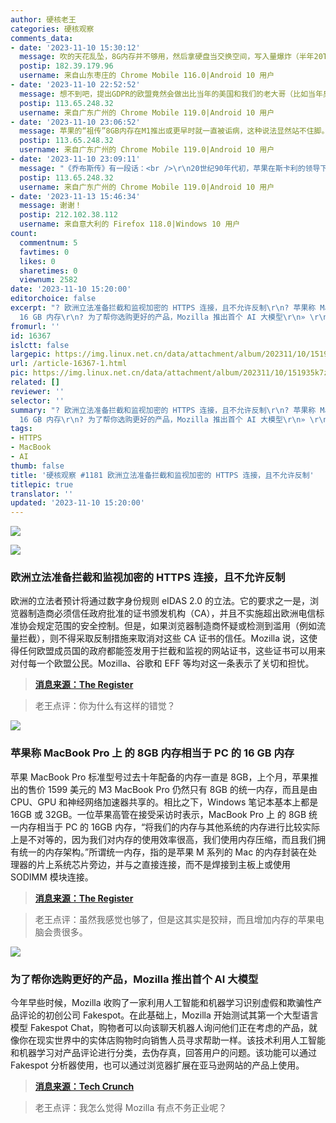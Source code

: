 ```yaml
---
author: 硬核老王
categories: 硬核观察
comments_data:
- date: '2023-11-10 15:30:12'
  message: 吹的天花乱坠，8G内存并不够用，然后拿硬盘当交换空间，写入量爆炸（半年20TB），苹果公司是被制裁了吗，大内存卖这么贵？
  postip: 182.39.179.96
  username: 来自山东枣庄的 Chrome Mobile 116.0|Android 10 用户
- date: '2023-11-10 22:52:52'
  message: 想不到吧，提出GDPR的欧盟竟然会做出比当年的美国和我们的老大哥（比如当年臭名昭著的CNNIC）更恶心的事情。
  postip: 113.65.248.32
  username: 来自广东广州的 Chrome Mobile 119.0|Android 10 用户
- date: '2023-11-10 23:06:52'
  message: 苹果的“祖传”8GB内存在M1推出或更早时就一直被诟病，这种说法显然站不住脚。对于只办公、上网、听歌、看视频的人确实够用，但是只要做一些复杂点的事情，比如开发、PS、后期处理，内存马上爆掉（吃硬盘swap）。对于运行虚拟机这种硬性要求，内存不够就是不够。
  postip: 113.65.248.32
  username: 来自广东广州的 Chrome Mobile 119.0|Android 10 用户
- date: '2023-11-10 23:09:11'
  message: "《乔布斯传》有一段话：<br />\r\n20世纪90年代初，苹果在斯卡利的领导下市场占有率持续下降，乔布斯对斯卡利的愤怒和蔑视也与日俱增。“斯卡利引进下三滥的人和下三滥的价值观，把苹果给毁了。”乔布斯后来悲叹，“他们只在乎如何赚钱——主要为他们自己，同时也为苹果——而不在乎如何制造出色的产品。”乔布斯感觉斯卡利对利润的追逐是以牺牲市场份额为代价的。“Mac之所以输给微软，是因为斯卡利坚持尽可能地榨取每一分利润，而不是努力改进产品和降低价格。”结果是利润最终消失。"
  postip: 113.65.248.32
  username: 来自广东广州的 Chrome Mobile 119.0|Android 10 用户
- date: '2023-11-13 15:46:34'
  message: 谢谢！
  postip: 212.102.38.112
  username: 来自意大利的 Firefox 118.0|Windows 10 用户
count:
  commentnum: 5
  favtimes: 0
  likes: 0
  sharetimes: 0
  viewnum: 2582
date: '2023-11-10 15:20:00'
editorchoice: false
excerpt: "? 欧洲立法准备拦截和监视加密的 HTTPS 连接，且不允许反制\r\n? 苹果称 MacBook Pro 上 的 8GB 内存相当于 PC 的
  16 GB 内存\r\n? 为了帮你选购更好的产品，Mozilla 推出首个 AI 大模型\r\n» \r\n»"
fromurl: ''
id: 16367
islctt: false
largepic: https://img.linux.net.cn/data/attachment/album/202311/10/151935k7zpexyl0xeoxale.jpg
url: /article-16367-1.html
pic: https://img.linux.net.cn/data/attachment/album/202311/10/151935k7zpexyl0xeoxale.jpg.thumb.jpg
related: []
reviewer: ''
selector: ''
summary: "? 欧洲立法准备拦截和监视加密的 HTTPS 连接，且不允许反制\r\n? 苹果称 MacBook Pro 上 的 8GB 内存相当于 PC 的
  16 GB 内存\r\n? 为了帮你选购更好的产品，Mozilla 推出首个 AI 大模型\r\n» \r\n»"
tags:
- HTTPS
- MacBook
- AI
thumb: false
title: '硬核观察 #1181 欧洲立法准备拦截和监视加密的 HTTPS 连接，且不允许反制'
titlepic: true
translator: ''
updated: '2023-11-10 15:20:00'
---
```


![](https://img.linux.net.cn/data/attachment/album/202311/10/151935k7zpexyl0xeoxale.jpg)


![](https://img.linux.net.cn/data/attachment/album/202311/10/151945j3xc08xhnpnh4c3n.png)


### 欧洲立法准备拦截和监视加密的 HTTPS 连接，且不允许反制


欧洲的立法者预计将通过数字身份规则 eIDAS 2.0 的立法。它的要求之一是，浏览器制造商必须信任政府批准的证书颁发机构（CA），并且不实施超出欧洲电信标准协会规定范围的安全控制。但是，如果浏览器制造商怀疑或检测到滥用（例如流量拦截），则不得采取反制措施来取消对这些 CA 证书的信任。Mozilla 说，这使得任何欧盟成员国的政府都能签发用于拦截和监视的网站证书，这些证书可以用来对付每一个欧盟公民。Mozilla、谷歌和 EFF 等均对这一条表示了关切和担忧。



> 
> **[消息来源：The Register](https://www.theregister.com/2023/11/08/europe_eidas_browser/)**
> 
> 
> 



> 
> 老王点评：你为什么有这样的错觉？
> 
> 
> 


![](https://img.linux.net.cn/data/attachment/album/202311/10/152009hxxaplxlnxdoxltx.png)


### 苹果称 MacBook Pro 上 的 8GB 内存相当于 PC 的 16 GB 内存


苹果 MacBook Pro 标准型号过去十年配备的内存一直是 8GB，上个月，苹果推出的售价 1599 美元的 M3 MacBook Pro 仍然只有 8GB 的统一内存，而且是由 CPU、GPU 和神经网络加速器共享的。相比之下，Windows 笔记本基本上都是 16GB 或 32GB。一位苹果高管在接受采访时表示，MacBook Pro 上 的 8GB 统一内存相当于 PC 的 16GB 内存，“将我们的内存与其他系统的内存进行比较实际上是不对等的，因为我们对内存的使用效率很高，我们使用内存压缩，而且我们拥有统一的内存架构。”所谓统一内存，指的是苹果 M 系列的 Mac 的内存封装在处理器的片上系统芯片旁边，并与之直接连接，而不是焊接到主板上或使用 SODIMM 模块连接。



> 
> **[消息来源：The Register](https://www.theregister.com/2023/11/09/apple_exec_defends_8gb/)**
> 
> 
> 



> 
> 老王点评：虽然我感觉也够了，但是这其实是狡辩，而且增加内存的苹果电脑会贵很多。
> 
> 
> 


![](https://img.linux.net.cn/data/attachment/album/202311/10/152025d88rtxllltr8tzb0.png)


### 为了帮你选购更好的产品，Mozilla 推出首个 AI 大模型


今年早些时候，Mozilla 收购了一家利用人工智能和机器学习识别虚假和欺骗性产品评论的初创公司 Fakespot。在此基础上，Mozilla 开始测试其第一个大型语言模型 Fakespot Chat，购物者可以向该聊天机器人询问他们正在考虑的产品，就像你在现实世界中的实体店购物时向销售人员寻求帮助一样。该技术利用人工智能和机器学习对产品评论进行分类，去伪存真，回答用户的问题。该功能可以通过 Fakespot 分析器使用，也可以通过浏览器扩展在亚马逊网站的产品上使用。



> 
> **[消息来源：Tech Crunch](https://techcrunch.com/2023/11/08/fakespot-chat-mozillas-first-llm-lets-online-shoppers-research-products-via-an-ai-chatbot/)**
> 
> 
> 



> 
> 老王点评：我怎么觉得 Mozilla 有点不务正业呢？
> 
> 
>